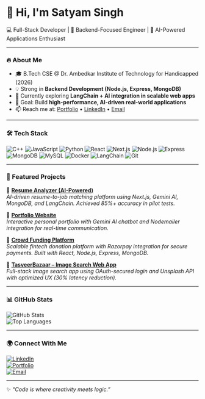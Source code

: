 # 👋 Hi, I'm Satyam Singh

💻 Full-Stack Developer | 🚀 Backend-Focused Engineer | 🤖 AI-Powered Applications Enthusiast

---

### 🔥 About Me
- 🎓 B.Tech CSE @ Dr. Ambedkar Institute of Technology for Handicapped (2026)
- 💡 Strong in **Backend Development (Node.js, Express, MongoDB)**  
- 🌱 Currently exploring **LangChain + AI integration in scalable web apps**  
- 🎯 Goal: Build **high-performance, AI-driven real-world applications**  
- 📫 Reach me at: [Portfolio](https://my-portfolio-six-nu-81.vercel.app/) • [LinkedIn](https://www.linkedin.com/in/satyamsr139/) • [Email](mailto:pratyakshpratapsingh8174@gmail.com)

---

### 🛠️ Tech Stack
![C++](https://img.shields.io/badge/-C++-00599C?logo=cplusplus&logoColor=white&style=flat)
![JavaScript](https://img.shields.io/badge/-JavaScript-F7DF1E?logo=javascript&logoColor=black&style=flat)
![Python](https://img.shields.io/badge/-Python-3776AB?logo=python&logoColor=white&style=flat)
![React](https://img.shields.io/badge/-React-61DAFB?logo=react&logoColor=black&style=flat)
![Next.js](https://img.shields.io/badge/-Next.js-000000?logo=next.js&logoColor=white&style=flat)
![Node.js](https://img.shields.io/badge/-Node.js-339933?logo=node.js&logoColor=white&style=flat)
![Express](https://img.shields.io/badge/-Express.js-000000?logo=express&logoColor=white&style=flat)
![MongoDB](https://img.shields.io/badge/-MongoDB-47A248?logo=mongodb&logoColor=white&style=flat)
![MySQL](https://img.shields.io/badge/-MySQL-4479A1?logo=mysql&logoColor=white&style=flat)
![Docker](https://img.shields.io/badge/-Docker-2496ED?logo=docker&logoColor=white&style=flat)
![LangChain](https://img.shields.io/badge/-LangChain-1C3C3C?logo=chainlink&logoColor=white&style=flat)
![Git](https://img.shields.io/badge/-Git-F05032?logo=git&logoColor=white&style=flat)

---

### 📂 Featured Projects

🔹 [**Resume Analyzer (AI-Powered)**](https://resume-analyzer-five-gilt.vercel.app/)  
_AI-driven resume-to-job matching platform using Next.js, Gemini AI, MongoDB, and LangChain. Achieved 85%+ accuracy in pilot tests._

🔹 [**Portfolio Website**](https://my-portfolio-six-nu-81.vercel.app/)  
_Interactive personal portfolio with Gemini AI chatbot and Nodemailer integration for real-time communication._

🔹 [**Crowd Funding Platform**](https://crowd-funding-platform-delta.vercel.app/)  
_Scalable fintech donation platform with Razorpay integration for secure payments. Built with React, Node.js, Express, MongoDB._

🔹 [**TasveerBazaar – Image Search Web App**](https://github.com/satyamsr39/TasveerBazaar)  
_Full-stack image search app using OAuth-secured login and Unsplash API with optimized UX (30% latency reduction)._

---

### 📊 GitHub Stats
![GitHub Stats](https://github-readme-stats.vercel.app/api?username=satyamsr39&show_icons=true&theme=default)  
![Top Languages](https://github-readme-stats.vercel.app/api/top-langs/?username=satyamsr39&layout=compact)

---

### 🌍 Connect With Me
[![LinkedIn](https://img.shields.io/badge/-LinkedIn-0A66C2?logo=linkedin&logoColor=white&style=flat)](https://www.linkedin.com/in/satyamsr139/)  
[![Portfolio](https://img.shields.io/badge/-Portfolio-000000?logo=vercel&logoColor=white&style=flat)](https://my-portfolio-six-nu-81.vercel.app/)  
[![Email](https://img.shields.io/badge/-Email-D14836?logo=gmail&logoColor=white&style=flat)](mailto:pratyakshpratapsingh8174@gmail.com)

---

✨ _“Code is where creativity meets logic.”_
